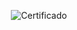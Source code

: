 <div align="center">

  ![Certificado](https://user-images.githubusercontent.com/86432393/168941100-78b4e327-e5af-4a46-b7d4-b0f4f19ec272.png)

</div>